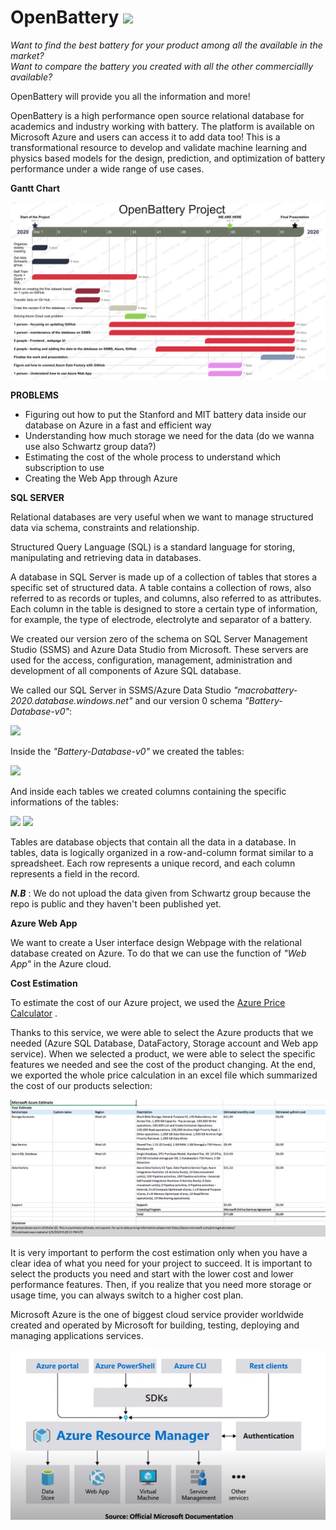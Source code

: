 # OpenBattery                 <img src="doc/LOGO_2.png" with="110" height="110">

*Want to find the best battery for your product among all the available in the market?*                                       
*Want to compare the battery you created with all the other commerciallly available?*

OpenBattery will provide you all the information and more!

OpenBattery is a high performance open source relational database for academics and industry working with battery.
The platform is available on Microsoft Azure and users can access it to add data too!
This is a transformational resource to develop and validate machine learning and physics based models for the design, prediction, and optimization of battery performance under a wide range of use cases.

**Gantt Chart**

<img src="doc/06_03_GANTT.png">


**PROBLEMS**
- Figuring out how to put the Stanford and MIT battery data inside our database on Azure in a fast and efficient way
- Understanding how much storage we need for the data (do we wanna use also Schwartz group data?)
- Estimating the cost of the whole process to understand which subscription to use
- Creating the Web App through Azure

**SQL SERVER**

Relational databases are very useful when we want to manage structured data via schema, constraints and relationship.

Structured Query Language (SQL) is a standard language for storing, manipulating and retrieving data in databases.

A database in SQL Server is made up of a collection of tables that stores a specific set of structured data. A table contains a collection of rows, also referred to as records or tuples, and columns, also referred to as attributes. Each column in the table is designed to store a certain type of information, for example, the type of electrode, electrolyte and separator of a battery.

We created our version zero of the schema on SQL Server Management Studio (SSMS) and Azure Data Studio from Microsoft.
These servers are used for the access, configuration, management, administration and development of all components of Azure SQL database.

We called our SQL Server in SSMS/Azure Data Studio *"macrobattery-2020.database.windows.net"* and our version 0 schema *"Battery-Database-v0"*:

<img src="doc/macrobattery_database.png">

Inside the *"Battery-Database-v0"* we created the tables:

<img src="doc/Tables.png">

And inside each tables we created columns containing the specific informations of the tables:

<img src="doc/cell_columns.png">

<img src="doc/columns.png">

Tables are database objects that contain all the data in a database. In tables, data is logically organized in a row-and-column format similar to a spreadsheet. Each row represents a unique record, and each column represents a field in the record. 

***N.B*** : We do not upload the data given from Schwartz group because the repo is public and they haven't been published yet.

**Azure Web App**

We want to create a User interface design Webpage with the relational database created on Azure. To do that we can use the function of *"Web App"* in the Azure cloud.

**Cost Estimation**

To estimate the cost of our Azure project, we used the <a href="https://azure.microsoft.com/it-it/pricing/calculator/">Azure Price Calculator</a> .
  
Thanks to this service, we were able to select the Azure products that we needed (Azure SQL Database, DataFactory, Storage account and Web app service). When we selected a product, we were able to select the specific features we needed and see the cost of the product changing. At the end, we exported the whole price calculation in an excel file which summarized the cost of our products selection:

<img src="doc/cost_prediction.png">

It is very important to perform the cost estimation only when you have a clear idea of what you need for your project to succeed. It is important to select the products you need and start with the lower cost and lower performance features. Then, if you realize that you need more storage or usage time, you can always switch to a higher cost plan.  


Microsoft Azure is the one of biggest cloud service provider worldwide created and operated by Microsoft for building, testing, deploying and managing applications services. 

<img src="doc/AzureCoreArch.png">

